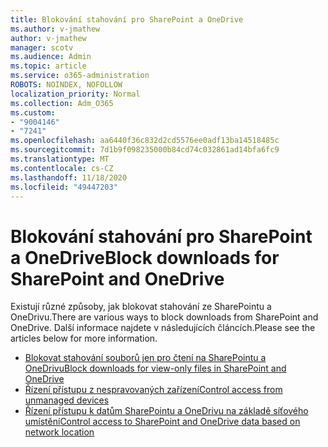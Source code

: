 ```yaml
---
title: Blokování stahování pro SharePoint a OneDrive
ms.author: v-jmathew
author: v-jmathew
manager: scotv
ms.audience: Admin
ms.topic: article
ms.service: o365-administration
ROBOTS: NOINDEX, NOFOLLOW
localization_priority: Normal
ms.collection: Adm_O365
ms.custom:
- "9004146"
- "7241"
ms.openlocfilehash: aa6440f36c832d2cd5576ee0adf13ba14518485c
ms.sourcegitcommit: 7d1b9f098235000b84cd74c032861ad14bfa6fc9
ms.translationtype: MT
ms.contentlocale: cs-CZ
ms.lasthandoff: 11/18/2020
ms.locfileid: "49447203"
---
```

# <a name="block-downloads-for-sharepoint-and-onedrive"></a><span data-ttu-id="7909d-102">Blokování stahování pro SharePoint a OneDrive</span><span class="sxs-lookup"><span data-stu-id="7909d-102">Block downloads for SharePoint and OneDrive</span></span>

<span data-ttu-id="7909d-103">Existují různé způsoby, jak blokovat stahování ze SharePointu a OneDrivu.</span><span class="sxs-lookup"><span data-stu-id="7909d-103">There are various ways to block downloads from SharePoint and OneDrive.</span></span> <span data-ttu-id="7909d-104">Další informace najdete v následujících článcích.</span><span class="sxs-lookup"><span data-stu-id="7909d-104">Please see the articles below for more information.</span></span>

- [<span data-ttu-id="7909d-105">Blokovat stahování souborů jen pro čtení na SharePointu a OneDrivu</span><span class="sxs-lookup"><span data-stu-id="7909d-105">Block downloads for view-only files in SharePoint and OneDrive</span></span>](https://support.microsoft.com/office/block-downloads-for-view-only-files-in-sharepoint-and-onedrive-6051184b-62ac-4149-b874-13dcd40ef91e)
- [<span data-ttu-id="7909d-106">Řízení přístupu z nespravovaných zařízení</span><span class="sxs-lookup"><span data-stu-id="7909d-106">Control access from unmanaged devices</span></span>](https://docs.microsoft.com/sharepoint/control-access-from-unmanaged-devices)
- [<span data-ttu-id="7909d-107">Řízení přístupu k datům SharePointu a OneDrivu na základě síťového umístění</span><span class="sxs-lookup"><span data-stu-id="7909d-107">Control access to SharePoint and OneDrive data based on network location</span></span>](https://docs.microsoft.com/sharepoint/control-access-based-on-network-location)
